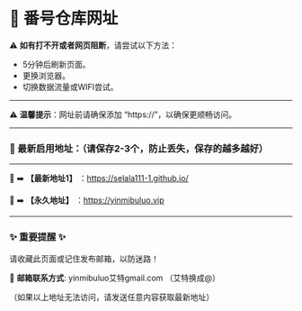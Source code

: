 # 💙 番号仓库网址<br>

⚠ **如有打不开或者网页阻断**，请尝试以下方法：<br>
- 5分钟后刷新页面。<br>
- 更换浏览器。<br>
- 切换数据流量或WIFI尝试。<br>

---

⚠ **温馨提示**：网址前请确保添加 “https://”，以确保更顺畅访问。<br>

---

### 📌 最新启用地址：（请保存2-3个，防止丢失，保存的越多越好）<br>

---

💖 ➡️ **【最新地址1】** ：https://selala111-1.github.io/<br>

💖 ➡️ **【永久地址】** ：https://yinmibuluo.vip<br>

---

### ✨ **重要提醒** ✨<br>
请收藏此页面或记住发布邮箱，以防迷路！<br>

📧 **邮箱联系方式**: yinmibuluo艾特gmail.com （艾特换成@）<br>

（如果以上地址无法访问，请发送任意内容获取最新地址）<br>
